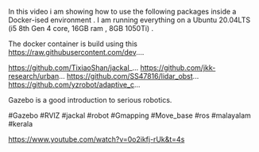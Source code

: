 In this video i am showing how to use the following packages inside a Docker-ised environment . I am running everything on a Ubuntu 20.04LTS (i5 8th Gen 4 core, 16GB ram , 8GB 1050Ti) .

The docker container is build using this https://raw.githubusercontent.com/dev....

https://github.com/TixiaoShan/jackal_...
https://github.com/jkk-research/urban...
https://github.com/SS47816/lidar_obst...
https://github.com/yzrobot/adaptive_c...

Gazebo is a good introduction to serious  robotics.


#Gazebo #RVIZ #jackal #robot #Gmapping #Move_base #ros #malayalam #kerala

https://www.youtube.com/watch?v=0o2ikfj-rUk&t=4s
